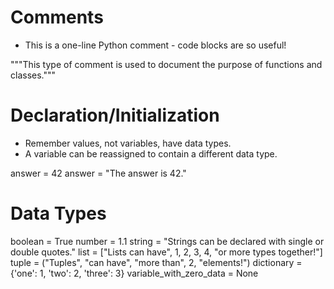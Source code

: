 # Comments

* This is a one-line Python comment - code blocks are so useful!

"""This type of comment is used to document the purpose of functions and classes."""

# Declaration/Initialization

* Remember values, not variables, have data types.
* A variable can be reassigned to contain a different data type.

answer = 42
answer = "The answer is 42."

# Data Types

boolean = True
number = 1.1
string = "Strings can be declared with single or double quotes."
list = ["Lists can have", 1, 2, 3, 4, "or more types together!"]
tuple = ("Tuples", "can have", "more than", 2, "elements!")
dictionary = {'one': 1, 'two': 2, 'three': 3}
variable_with_zero_data = None
